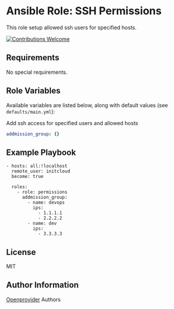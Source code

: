 Ansible Role: SSH Permissions
=============================

This role setup allowed ssh users for specified hosts.

[![Contributions Welcome](https://img.shields.io/badge/contributions-welcome-brightgreen.svg?style=flat)](https://github.com/k8s-community/cluster-deploy/issues)

Requirements
------------

No special requirements.

Role Variables
--------------

Available variables are listed below, along with default values (see `defaults/main.yml`):

Add ssh access for specified users and allowed hosts
```yaml
addmission_group: {}
```

Example Playbook
----------------

	- hosts: all:!localhost
	  remote_user: initcloud
	  become: true

      roles:
        - role: permissions
	      addmission_group:
	        - name: devops
	          ips:
	            - 1.1.1.1
	            - 2.2.2.2
	        - name: dev
	          ips:
	            - 3.3.3.3

License
-------

MIT

Author Information
------------------

[Openprovider](https://github.com/openprovider) Authors
